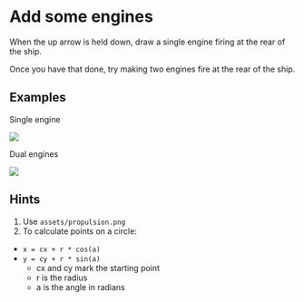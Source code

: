 # Add some engines

When the up arrow is held down, draw a single engine firing at the rear of the ship.

Once you have that done, try making two engines fire at the rear of the ship.

## Examples

Single engine

[![](http://zippy.gfycat.com/InfantileLittleIndigowingedparrot.gif)](http://gfycat.com/InfantileLittleIndigowingedparrot)

Dual engines

[![](http://zippy.gfycat.com/SeriousAdmirableIndianpangolin.gif)](http://gfycat.com/SeriousAdmirableIndianpangolin)

## Hints

1. Use `assets/propulsion.png`
2. To calculate points on a circle:
  * `x = cx + r * cos(a)`
  * `y = cy + r * sin(a)`
    * cx and cy mark the starting point
    * r is the radius
    * a is the angle in radians
